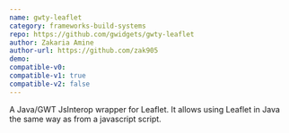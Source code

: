 ```yaml
---
name: gwty-leaflet
category: frameworks-build-systems
repo: https://github.com/gwidgets/gwty-leaflet
author: Zakaria Amine
author-url: https://github.com/zak905
demo: 
compatible-v0:
compatible-v1: true
compatible-v2: false
---
```


A Java/GWT JsInterop wrapper for Leaflet. It allows using Leaflet in Java the same way as from a javascript script.
